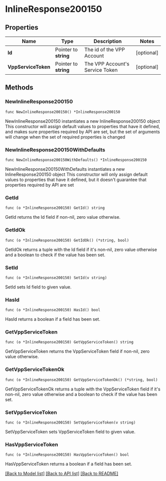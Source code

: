 # InlineResponse200150

## Properties

Name | Type | Description | Notes
------------ | ------------- | ------------- | -------------
**Id** | Pointer to **string** | The id of the VPP Account | [optional] 
**VppServiceToken** | Pointer to **string** | The VPP Account&#39;s Service Token | [optional] 

## Methods

### NewInlineResponse200150

`func NewInlineResponse200150() *InlineResponse200150`

NewInlineResponse200150 instantiates a new InlineResponse200150 object
This constructor will assign default values to properties that have it defined,
and makes sure properties required by API are set, but the set of arguments
will change when the set of required properties is changed

### NewInlineResponse200150WithDefaults

`func NewInlineResponse200150WithDefaults() *InlineResponse200150`

NewInlineResponse200150WithDefaults instantiates a new InlineResponse200150 object
This constructor will only assign default values to properties that have it defined,
but it doesn't guarantee that properties required by API are set

### GetId

`func (o *InlineResponse200150) GetId() string`

GetId returns the Id field if non-nil, zero value otherwise.

### GetIdOk

`func (o *InlineResponse200150) GetIdOk() (*string, bool)`

GetIdOk returns a tuple with the Id field if it's non-nil, zero value otherwise
and a boolean to check if the value has been set.

### SetId

`func (o *InlineResponse200150) SetId(v string)`

SetId sets Id field to given value.

### HasId

`func (o *InlineResponse200150) HasId() bool`

HasId returns a boolean if a field has been set.

### GetVppServiceToken

`func (o *InlineResponse200150) GetVppServiceToken() string`

GetVppServiceToken returns the VppServiceToken field if non-nil, zero value otherwise.

### GetVppServiceTokenOk

`func (o *InlineResponse200150) GetVppServiceTokenOk() (*string, bool)`

GetVppServiceTokenOk returns a tuple with the VppServiceToken field if it's non-nil, zero value otherwise
and a boolean to check if the value has been set.

### SetVppServiceToken

`func (o *InlineResponse200150) SetVppServiceToken(v string)`

SetVppServiceToken sets VppServiceToken field to given value.

### HasVppServiceToken

`func (o *InlineResponse200150) HasVppServiceToken() bool`

HasVppServiceToken returns a boolean if a field has been set.


[[Back to Model list]](../README.md#documentation-for-models) [[Back to API list]](../README.md#documentation-for-api-endpoints) [[Back to README]](../README.md)


